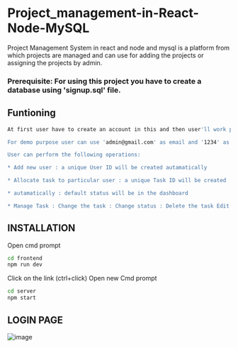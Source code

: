 # Project_management-in-React-Node-MySQL

Project Management System in react and node and mysql is a platform from which projects are managed and can use for adding the projects or assigning the projects by admin.

### Prerequisite: For using this project you have to create a database using 'signup.sql' file.

## Funtioning

```bash
At first user have to create an account in this and then user'll work properly.

For demo purpose user can use 'admin@gmail.com' as email and '1234' as password

User can perform the following operations:

* Add new user : a unique User ID will be created autamatically

* Allocate task to particular user : a unique Task ID will be created 

* autamatically : default status will be in the dashboard

* Manage Task : Change the task : Change status : Delete the task Edit the task Change the salary
```
## INSTALLATION
Open cmd prompt
```BASH
cd frontend
npm run dev
```
Click on the link (ctrl+click)
Open new Cmd prompt
```BASH
cd server
npm start
```
## LOGIN PAGE

![image](https://github.com/Shristi-Raj/project_management/assets/96020715/7a6385ae-ecf9-4067-8a27-5d663eeb3012)



